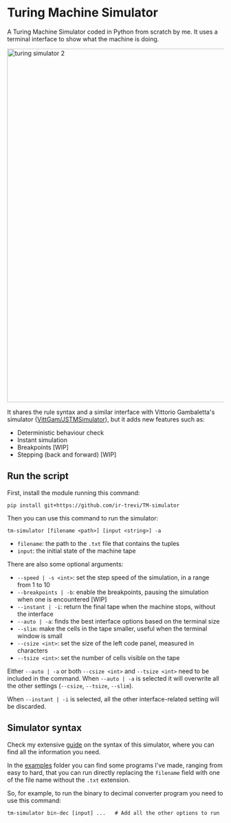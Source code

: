 # Turing Machine Simulator

A Turing Machine Simulator coded in Python from scratch by me. It uses a terminal interface to show what the machine is doing.

<img width="1538" height="823" alt="turing simulator 2" src="https://github.com/user-attachments/assets/6ee778df-ca1a-4100-8fbe-b5238f3cf35d" />

It shares the rule syntax and a similar interface with Vittorio Gambaletta's simulator ([VittGam/JSTMSimulator](https://github.com/VittGam/JSTMSimulator)), but it adds new features such as:
- Deterministic behaviour check
- Instant simulation
- Breakpoints [WIP]
- Stepping (back and forward) [WIP]

## Run the script
First, install the module running this command:
```
pip install git+https://github.com/ir-trevi/TM-simulator
```
Then you can use this command to run the simulator:
```
tm-simulator [filename <path>] [input <string>] -a
```
- `filename`: the path to the `.txt` file that contains the tuples
- `input`: the initial state of the machine tape

There are also some optional arguments:
- `--speed | -s <int>`: set the step speed of the simulation, in a range from 1 to 10
- `--breakpoints | -b`: enable the breakpoints, pausing the simulation when one is encountered [WIP]
- `--instant | -i`: return the final tape when the machine stops, without the interface
- `--auto | -a`: finds the best interface options based on the terminal size
- `--slim`: make the cells in the tape smaller, useful when the terminal window is small
- `--csize <int>`: set the size of the left code panel, measured in characters
- `--tsize <int>`: set the number of cells visible on the tape

Either `--auto | -a` or both `--csize <int>` and `--tsize <int>` need to be included in the command. When `--auto | -a` is selected it will overwrite all the other settings (`--csize`, `--tsize`, `--slim`).

When `--instant | -i` is selected, all the other interface-related setting will be discarded.

## Simulator syntax
Check my extensive [guide](syntax.md) on the syntax of this simulator, where you can find all the information you need.

In the [examples](examples) folder you can find some programs I've made, ranging from easy to hard, that you can run directly replacing the `filename` field with one of the file name without the `.txt` extension.

So, for example, to run the binary to decimal converter program you need to use this command:
```
tm-simulator bin-dec [input] ...   # Add all the other options to run
```
